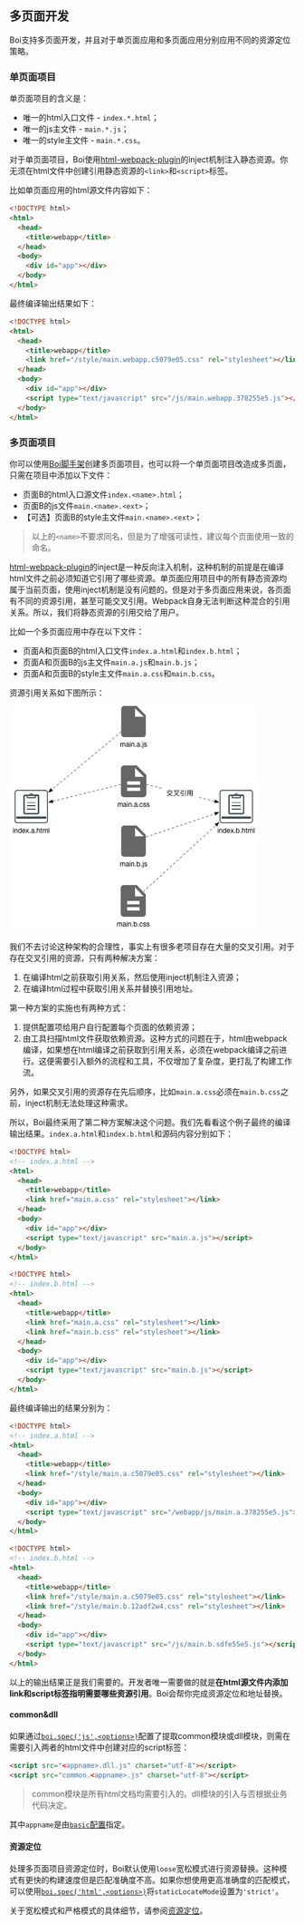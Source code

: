 ## 多页面开发

Boi支持多页面开发，并且对于单页面应用和多页面应用分别应用不同的资源定位策略。

### 单页面项目
单页面项目的含义是：
* 唯一的html入口文件 - `index.*.html`；
* 唯一的js主文件 - `main.*.js`；
* 唯一的style主文件 - `main.*.css`。

对于单页面项目，Boi使用[html-webpack-plugin](https://doc.webpack-china.org/plugins/html-webpack-plugin/)的inject机制注入静态资源。你无须在html文件中创建引用静态资源的`<link>`和`<script>`标签。

比如单页面应用的html源文件内容如下：
```html
<!DOCTYPE html>
<html>
  <head>
    <title>webapp</title>
  </head>
  <body>
    <div id="app"></div>
  </body>
</html>
```

最终编译输出结果如下：
```html
<!DOCTYPE html>
<html>
  <head>
    <title>webapp</title>
    <link href="/style/main.webapp.c5079e05.css" rel="stylesheet"></link>
  </head>
  <body>
    <div id="app"></div>
    <script type="text/javascript" src="/js/main.webapp.378255e5.js"></script>
  </body>
</html>
```

### 多页面项目
你可以使用[Boi脚手架](_scaffold.md)创建多页面项目，也可以将一个单页面项目改造成多页面，只需在项目中添加以下文件：
* 页面B的html入口源文件`index.<name>.html`；
* 页面B的js文件`main.<name>.<ext>`；
* 【可选】页面B的style主文件`main.<name>.<ext>`；

> 以上的`<name>`不要求同名，但是为了增强可读性，建议每个页面使用一致的命名。

[html-webpack-plugin](https://doc.webpack-china.org/plugins/html-webpack-plugin/)的inject是一种反向注入机制，这种机制的前提是在编译html文件之前必须知道它引用了哪些资源。单页面应用项目中的所有静态资源均属于当前页面，使用inject机制是没有问题的。但是对于多页面应用来说，各页面有不同的资源引用，甚至可能交叉引用。Webpack自身无法判断这种混合的引用关系。所以，我们将静态资源的引用交给了用户。

比如一个多页面应用中存在以下文件：
* 页面A和页面B的html入口文件`index.a.html`和`index.b.html`；
* 页面A和页面B的js主文件`main.a.js`和`main.b.js`；
* 页面A和页面B的style主文件`main.a.css`和`main.b.css`。

资源引用关系如下图所示：

![](./assets/location-1.png)

我们不去讨论这种架构的合理性，事实上有很多老项目存在大量的交叉引用。对于存在交叉引用的资源，只有两种解决方案：
1. 在编译html之前获取引用关系，然后使用inject机制注入资源；
2. 在编译html过程中获取引用关系并替换引用地址。

第一种方案的实施也有两种方式：
1. 提供配置项给用户自行配置每个页面的依赖资源；
2. 由工具扫描html文件获取依赖资源。这种方式的问题在于，html由webpack编译，如果想在html编译之前获取到引用关系，必须在webpack编译之前进行。这便需要引入额外的流程和工具，不仅增加了复杂度，更打乱了构建工作流。

另外，如果交叉引用的资源存在先后顺序，比如`main.a.css`必须在`main.b.css`之前，inject机制无法处理这种需求。

所以，Boi最终采用了第二种方案解决这个问题。我们先看看这个例子最终的编译输出结果。`index.a.html`和`index.b.html`和源码内容分别如下：
```html
<!DOCTYPE html>
<!-- index.a.html -->
<html>
  <head>
    <title>webapp</title>
    <link href="main.a.css" rel="stylesheet"></link>
  </head>
  <body>
    <div id="app"></div>
    <script type="text/javascript" src="main.a.js"></script>
  </body>
</html>
```

```html
<!DOCTYPE html>
<!-- index.b.html -->
<html>
  <head>
    <title>webapp</title>
    <link href="main.a.css" rel="stylesheet"></link>
    <link href="main.b.css" rel="stylesheet"></link>
  </head>
  <body>
    <div id="app"></div>
    <script type="text/javascript" src="main.b.js"></script>
  </body>
</html>
```

最终编译输出的结果分别为：
```html
<!DOCTYPE html>
<!-- index.a.html -->
<html>
  <head>
    <title>webapp</title>
    <link href="/style/main.a.c5079e05.css" rel="stylesheet"></link>
  </head>
  <body>
    <div id="app"></div>
    <script type="text/javascript" src="/webapp/js/main.a.378255e5.js"></script>
  </body>
</html>
```

```html
<!DOCTYPE html>
<!-- index.b.html -->
<html>
  <head>
    <title>webapp</title>
    <link href="/style/main.a.c5079e05.css" rel="stylesheet"></link>
    <link href="/style/main.b.12adf2w4.css" rel="stylesheet"></link>
  </head>
  <body>
    <div id="app"></div>
    <script type="text/javascript" src="/js/main.b.sdfe55e5.js"></script>
  </body>
</html>
```

以上的输出结果正是我们需要的。开发者唯一需要做的就是**在html源文件内添加link和script标签指明需要哪些资源引用**。Boi会帮你完成资源定位和地址替换。

#### common&dll

如果通过[`boi.spec('js',<options>)`](_config-js.md)配置了提取common模块或dll模块，则需在需要引入两者的html文件中创建对应的script标签：
```html
<script src="<appname>.dll.js" charset="utf-8"></script>
<script src="common.<appname>.js" charset="utf-8"></script>
```

> common模块是所有html文档均需要引入的。dll模块的引入与否根据业务代码决定。

其中`appname`是由[`basic`配置](_config-basic.md)指定。

#### 资源定位
处理多页面项目资源定位时，Boi默认使用`loose`宽松模式进行资源替换。这种模式有更快的构建速度但是匹配准确度不高。如果你想使用更高准确度的匹配模式，可以使用[`boi.spec('html',<options>)`](_config-html.md)将`staticLocateMode`设置为`'strict'`。

关于宽松模式和严格模式的具体细节，请参阅[资源定位](_multipage-location.md)。
